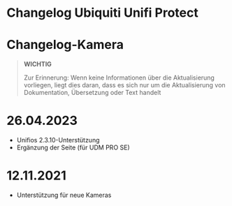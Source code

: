 # Changelog Ubiquiti Unifi Protect

# Changelog-Kamera

>**WICHTIG**
>
>Zur Erinnerung: Wenn keine Informationen über die Aktualisierung vorliegen, liegt dies daran, dass es sich nur um die Aktualisierung von Dokumentation, Übersetzung oder Text handelt

# 26.04.2023

- Unifios 2.3.10-Unterstützung
- Ergänzung der Seite (für UDM PRO SE)

# 12.11.2021

- Unterstützung für neue Kameras
